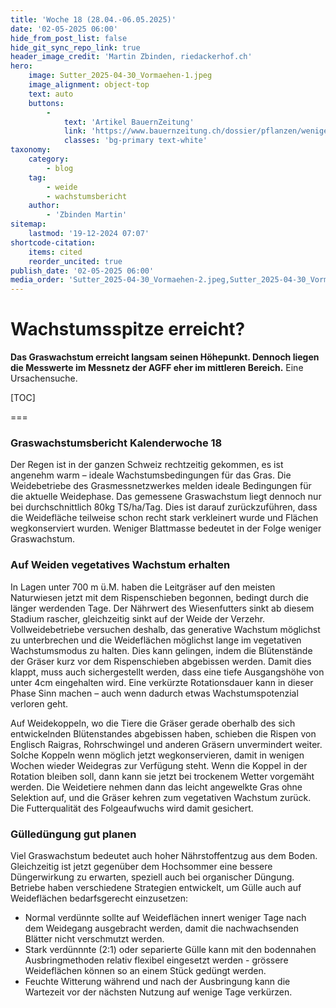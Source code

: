 ```yaml
---
title: 'Woche 18 (28.04.-06.05.2025)'
date: '02-05-2025 06:00'
hide_from_post_list: false
hide_git_sync_repo_link: true
header_image_credit: 'Martin Zbinden, riedackerhof.ch'
hero:
    image: Sutter_2025-04-30_Vormaehen-1.jpeg
    image_alignment: object-top
    text: auto
    buttons:
        -
            text: 'Artikel BauernZeitung'
            link: 'https://www.bauernzeitung.ch/dossier/pflanzen/weniger-verzehr-und-tiefere-naehrwerte-550344'
            classes: 'bg-primary text-white'
taxonomy:
    category:
        - blog
    tag:
        - weide
        - wachstumsbericht
    author:
        - 'Zbinden Martin'
sitemap:
    lastmod: '19-12-2024 07:07'
shortcode-citation:
    items: cited
    reorder_uncited: true
publish_date: '02-05-2025 06:00'
media_order: 'Sutter_2025-04-30_Vormaehen-2.jpeg,Sutter_2025-04-30_Vormaehen-3.jpeg,Sutter_2025-04-30_Vormaehen-1.jpeg'
---
```


# Wachstumsspitze erreicht?

**Das Graswachstum erreicht langsam seinen Höhepunkt. Dennoch liegen die Messwerte im Messnetz der AGFF eher im mittleren Bereich.** Eine Ursachensuche.

[TOC]

===




### Graswachstumsbericht Kalenderwoche 18

Der Regen ist in der ganzen Schweiz rechtzeitig gekommen, es ist angenehm warm – ideale Wachstumsbedingungen für das Gras. Die Weidebetriebe des Grasmessnetzwerkes melden ideale Bedingungen für die aktuelle Weidephase. Das gemessene Graswachstum liegt dennoch nur bei durchschnittlich 80kg TS/ha/Tag. Dies ist darauf zurückzuführen, dass die Weidefläche teilweise schon recht stark verkleinert wurde und Flächen wegkonserviert wurden. Weniger Blattmasse bedeutet in der Folge weniger Graswachstum. 

### Auf Weiden vegetatives Wachstum erhalten
In Lagen unter 700 m ü.M. haben die Leitgräser auf den meisten Naturwiesen jetzt mit dem Rispenschieben begonnen, bedingt durch die länger werdenden Tage. Der Nährwert des Wiesenfutters sinkt ab diesem Stadium rascher, gleichzeitig sinkt auf der Weide der Verzehr. Vollweidebetriebe versuchen deshalb, das generative Wachstum möglichst zu unterbrechen und die Weideflächen möglichst lange im vegetativen Wachstumsmodus zu halten. Dies kann gelingen, indem die Blütenstände der Gräser kurz vor dem Rispenschieben abgebissen werden. Damit dies klappt, muss auch sichergestellt werden, dass eine tiefe Ausgangshöhe von unter 4cm eingehalten wird. Eine verkürzte Rotationsdauer kann in dieser Phase Sinn machen – auch wenn dadurch etwas Wachstumspotenzial verloren geht.

Auf Weidekoppeln, wo die Tiere die Gräser gerade oberhalb des sich entwickelnden Blütenstandes abgebissen haben, schieben die Rispen von Englisch Raigras, Rohrschwingel und anderen Gräsern unvermindert weiter. Solche Koppeln wenn möglich jetzt wegkonservieren, damit in wenigen Wochen wieder Weidegras zur Verfügung steht. Wenn die Koppel in der Rotation bleiben soll, dann kann sie jetzt bei trockenem Wetter vorgemäht werden. Die Weidetiere nehmen dann das leicht angewelkte Gras ohne Selektion auf, und die Gräser kehren zum vegetativen Wachstum zurück. Die Futterqualität des Folgeaufwuchs wird damit gesichert.

### Gülledüngung gut planen
Viel Graswachstum bedeutet auch hoher Nährstoffentzug aus dem Boden. Gleichzeitig ist jetzt gegenüber dem Hochsommer eine bessere Düngerwirkung zu erwarten, speziell auch bei organischer Düngung. Betriebe haben verschiedene Strategien entwickelt, um Gülle auch auf Weideflächen bedarfsgerecht einzusetzen:
- Normal verdünnte sollte auf Weideflächen innert weniger Tage nach dem Weidegang ausgebracht werden, damit die nachwachsenden Blätter nicht verschmutzt werden.  
- Stark verdünnnte (2:1) oder separierte Gülle kann mit den bodennahen Ausbringmethoden relativ flexibel eingesetzt werden - grössere Weideflächen können so an einem Stück gedüngt werden.
- Feuchte Witterung während und nach der Ausbringung kann die Wartezeit vor der nächsten Nutzung auf wenige Tage verkürzen.